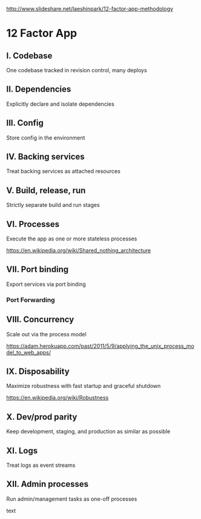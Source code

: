 http://www.slideshare.net/laeshinpark/12-factor-app-methodology

# 12 Factor App

## I. Codebase
One codebase tracked in revision control, many deploys

## II. Dependencies
Explicitly declare and isolate dependencies

## III. Config
Store config in the environment

## IV. Backing services
Treat backing services as attached resources

## V. Build, release, run
Strictly separate build and run stages

## VI. Processes
Execute the app as one or more stateless processes

https://en.wikipedia.org/wiki/Shared_nothing_architecture


## VII. Port binding
Export services via port binding


### Port Forwarding


## VIII. Concurrency
Scale out via the process model

https://adam.herokuapp.com/past/2011/5/9/applying_the_unix_process_model_to_web_apps/

## IX. Disposability
Maximize robustness with fast startup and graceful shutdown

https://en.wikipedia.org/wiki/Robustness

## X. Dev/prod parity
Keep development, staging, and production as similar as possible

## XI. Logs
Treat logs as event streams

## XII. Admin processes
Run admin/management tasks as one-off processes



text
